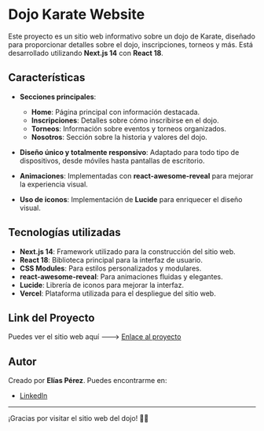 # Dojo Karate Website

Este proyecto es un sitio web informativo sobre un dojo de Karate, diseñado para proporcionar detalles sobre el dojo, inscripciones, torneos y más. Está desarrollado utilizando **Next.js 14** con **React 18**.

## Características

- **Secciones principales**:

  - **Home**: Página principal con información destacada.
  - **Inscripciones**: Detalles sobre cómo inscribirse en el dojo.
  - **Torneos**: Información sobre eventos y torneos organizados.
  - **Nosotros**: Sección sobre la historia y valores del dojo.

- **Diseño único y totalmente responsivo**: Adaptado para todo tipo de dispositivos, desde móviles hasta pantallas de escritorio.

- **Animaciones**: Implementadas con **react-awesome-reveal** para mejorar la experiencia visual.

- **Uso de iconos**: Implementación de **Lucide** para enriquecer el diseño visual.

## Tecnologías utilizadas

- **Next.js 14**: Framework utilizado para la construcción del sitio web.
- **React 18**: Biblioteca principal para la interfaz de usuario.
- **CSS Modules**: Para estilos personalizados y modulares.
- **react-awesome-reveal**: Para animaciones fluidas y elegantes.
- **Lucide**: Librería de iconos para mejorar la interfaz.
- **Vercel**: Plataforma utilizada para el despliegue del sitio web.

## Link del Proyecto

Puedes ver el sitio web aquí ---> [Enlace al proyecto](https://page-karate.vercel.app)

## Autor

Creado por **Elías Pérez**. Puedes encontrarme en:

- [LinkedIn](https://www.linkedin.com/in/elias-leonel-perez-8098b1284/)

---

¡Gracias por visitar el sitio web del dojo! 🥋🔥
